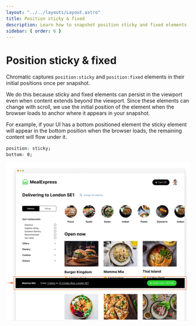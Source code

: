 ```yaml
---
layout: "../../layouts/Layout.astro"
title: Position sticky & fixed
description: Learn how to snapshot position sticky and fixed elements
sidebar: { order: 6 }
---
```


# Position sticky & fixed

Chromatic captures `position:sticky` and `position:fixed` elements in their initial positions once per snapshot.

We do this because sticky and fixed elements can persist in the viewport even when content extends beyond the viewport. Since these elements can change with scroll, we use the initial position of the element when the browser loads to anchor where it appears in your snapshot.

For example, if your UI has a bottom positioned element the sticky element will appear in the bottom position when the browser loads, the remaining content will flow under it.

```css
position: sticky;
bottom: 0;
```

![Position sticky snapshots](../../images/position-sticky-fixed.jpg)
